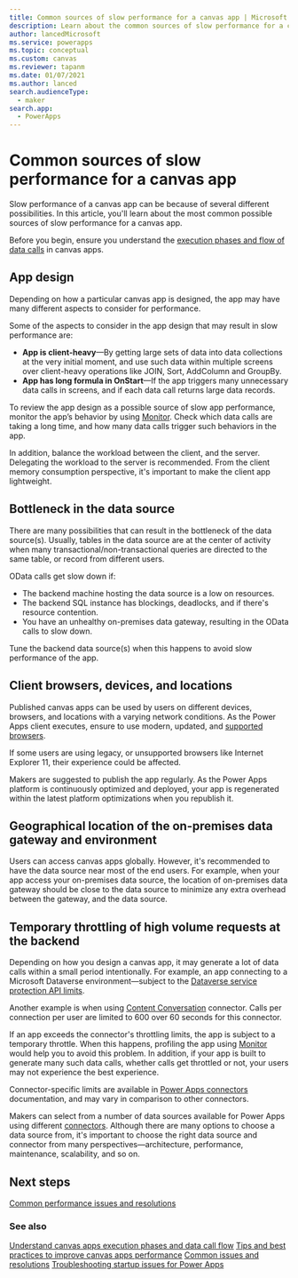 ```yaml
---
title: Common sources of slow performance for a canvas app | Microsoft Docs
description: Learn about the common sources of slow performance for a canvas app.
author: lancedMicrosoft
ms.service: powerapps
ms.topic: conceptual
ms.custom: canvas
ms.reviewer: tapanm
ms.date: 01/07/2021
ms.author: lanced
search.audienceType: 
  - maker
search.app: 
  - PowerApps
---
```


# Common sources of slow performance for a canvas app

Slow performance of a canvas app can be because of several different possibilities. In this article, you'll learn about the most common possible sources of slow performance for a canvas app.

Before you begin, ensure you understand the [execution phases and flow of data calls](execution-phases-data-flow.md) in canvas apps.

## App design

Depending on how a particular canvas app is designed, the app may have many different aspects to consider for performance.

Some of the aspects to consider in the app design that may result in slow performance are:

- **App is client-heavy**&mdash;By getting large sets of data into data collections at the very initial moment, and use such data within multiple screens over client-heavy operations like JOIN, Sort, AddColumn and GroupBy.
- **App has long formula in OnStart**&mdash;If the app triggers many unnecessary data calls in screens, and if each data call returns large data records.

To review the app design as a possible source of slow app performance, monitor the app’s behavior by using [Monitor](../monitor-overview.md). Check which data calls are taking a long time, and how many data calls trigger such behaviors in the app.

In addition, balance the workload between the client, and the server. Delegating the workload to the server is recommended. From the client memory consumption perspective, it's important to make the client app lightweight.

## Bottleneck in the data source

There are many possibilities that can result in the bottleneck of the data source(s). Usually, tables in the data source are at the center of activity when many transactional/non-transactional queries are directed to the same table, or record from different users.

OData calls get slow down if:

- The backend machine hosting the data source is a low on resources.
- The backend SQL instance has blockings, deadlocks, and if there's resource contention.
- You have an unhealthy on-premises data gateway, resulting in the OData calls to slow down.

Tune the backend data source(s) when this happens to avoid slow performance of the app.

## Client browsers, devices, and locations

Published canvas apps can be used by users on different devices, browsers, and locations with a varying network conditions. As the Power Apps client executes, ensure to use modern, updated, and [supported browsers](limits-and-config.md#supported-browsers-for-running-canvas-apps).

If some users are using legacy, or unsupported browsers like Internet Explorer 11, their experience could be affected.

Makers are suggested to publish the app regularly. As the Power Apps platform is continuously optimized and deployed, your app is regenerated within the latest platform optimizations when you republish it.

## Geographical location of the on-premises data gateway and environment

Users can access canvas apps globally. However, it's recommended to have the data source near most of the end users. For example, when your app access your on-premises data source, the location of on-premises data gateway should be close to the data source to minimize any extra overhead between the gateway, and the data source.

## Temporary throttling of high volume requests at the backend

Depending on how you design a canvas app, it may generate a lot of data calls within a small period intentionally. For example, an app connecting to a Microsoft Dataverse environment&mdash;subject to the [Dataverse service protection API limits](https://docs.microsoft.com/powerapps/developer/data-platform/api-limits).

Another example is when using [Content Conversation](https://docs.microsoft.com/connectors/conversionservice/) connector. Calls per connection per user are limited to 600 over 60 seconds for this connector.

If an app exceeds the connector's throttling limits, the app is subject to a temporary throttle. When this happens, profiling the app using [Monitor](../monitor-overview.md) would help you to avoid this problem. In addition, if your app is built to generate many such data calls, whether calls get throttled or not, your users may not experience the best experience.

Connector-specific limits are available in [Power Apps connectors](https://docs.microsoft.com/connectors/connector-reference/connector-reference-powerapps-connectors) documentation, and may vary in comparison to other connectors.

Makers can select from a number of data sources available for Power Apps using different [connectors](connections-list.md). Although there are many options to choose a data source from, it's important to choose the
right data source and connector from many perspectives&mdash;architecture,
performance, maintenance, scalability, and so on.

## Next steps

[Common performance issues and resolutions](common-performance-issue-resolutions.md)

### See also

[Understand canvas apps execution phases and data call flow](execution-phases-data-flow.md)
[Tips and best practices to improve canvas apps performance](performance-tips.md)
[Common issues and resolutions](common-issues-and-resolutions.md)
[Troubleshooting startup issues for Power Apps](../../troubleshooting-startup-issues.md)
